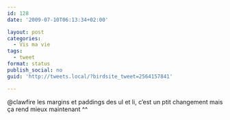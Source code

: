 ```yaml
---
id: 128
date: '2009-07-10T06:13:34+02:00'

layout: post
categories:
  - Vis ma vie
tags:
  - tweet
format: status
publish_social: no
guid: 'http://tweets.local/?birdsite_tweet=2564157841'

---
```


@clawfire les margins et paddings des ul et li, c’est un ptit changement mais ça rend mieux maintenant ^^